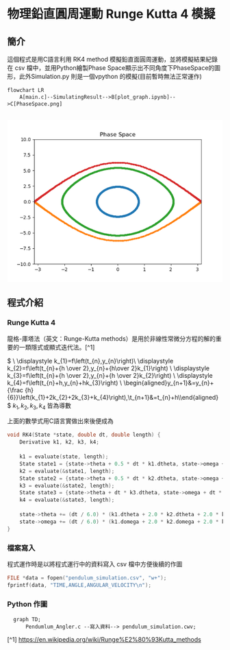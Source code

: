 # 物理鉛直圓周運動 Runge Kutta 4 模擬
## 簡介
這個程式是用C語言利用 RK4 method 模擬鉛直面圓周運動，並將模擬結果紀錄在 csv 檔中，並用Python繪製Phase Space顯示出不同角度下PhaseSpace的圖形，此外Simulation.py 則是一個vpython 的模擬(目前暫時無法正常運作)
``` mermaid
flowchart LR
    A[main.c]--SimulatingResult-->B[plot_graph.ipynb]-->C[PhaseSpace.png]
  
```

![Phase Space](https://github.com/QuentinJian/Pendulum-simulation/blob/main/Phase%20Space.png) 

## 程式介紹
### Runge Kutta 4

龍格-庫塔法（英文：Runge-Kutta methods）是用於非線性常微分方程的解的重要的一類隱式或顯式迭代法。[^1]

$
\\ \displaystyle k_{1}=f\left(t_{n},y_{n}\right)\\ \displaystyle k_{2}=f\left(t_{n}+{h \over 2},y_{n}+{h\over 2}k_{1}\right)
\\ \displaystyle k_{3}=f\left(t_{n}+{h \over 2},y_{n}+{h \over 2}k_{2}\right)
\\ \displaystyle k_{4}=f\left(t_{n}+h,y_{n}+hk_{3}\right)
\\ 
\begin{aligned}y_{n+1}&=y_{n}+{\frac {h}{6}}\left(k_{1}+2k_{2}+2k_{3}+k_{4}\right),\\t_{n+1}&=t_{n}+h\\\end{aligned}
$
$k_1, k_2, k_3, k_4$ 皆為導數

上面的數學式用C語言實做出來後便成為
```c
void RK4(State *state, double dt, double length) {
    Derivative k1, k2, k3, k4;

    k1 = evaluate(state, length);
    State state1 = {state->theta + 0.5 * dt * k1.dtheta, state->omega + 0.5 * dt * k1.domega};
    k2 = evaluate(&state1, length);
    State state2 = {state->theta + 0.5 * dt * k2.dtheta, state->omega + 0.5 * dt * k2.domega};
    k3 = evaluate(&state2, length);
    State state3 = {state->theta + dt * k3.dtheta, state->omega + dt * k3.domega};
    k4 = evaluate(&state3, length);
    
    state->theta += (dt / 6.0) * (k1.dtheta + 2.0 * k2.dtheta + 2.0 * k3.dtheta + k4.dtheta);
    state->omega += (dt / 6.0) * (k1.domega + 2.0 * k2.domega + 2.0 * k3.domega + k4.domega);
}
```

### 檔案寫入
程式運作時是以將程式運行中的資料寫入 csv 檔中方便後續的作圖
``` c
FILE *data = fopen("pendulum_simulation.csv", "w+");
fprintf(data, "TIME,ANGLE,ANGULAR_VELOCITY\n");
```
### Python 作圖

```mermaid
  graph TD;
      Pendumlum_Angler.c --寫入資料--> pendulum_simulation.cwv;
```

[^1] https://en.wikipedia.org/wiki/Runge%E2%80%93Kutta_methods
